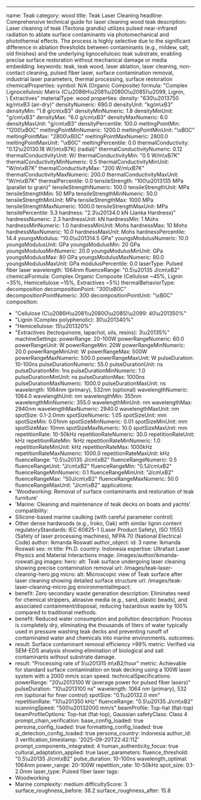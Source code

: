 ---
name: Teak
category: wood
title: Teak Laser Cleaning
headline: Comprehensive technical guide for laser cleaning wood teak
description: Laser cleaning of teak (Tectona grandis) utilizes pulsed near-infrared
  radiation to ablate surface contaminants via photomechanical and photothermal effects.
  The process is highly selective due to the significant difference in ablation thresholds
  between contaminants (e.g., mildew, salt, old finishes) and the underlying lignocellulosic
  teak substrate, enabling precise surface restoration without mechanical damage or
  media embedding.
keywords: teak, teak wood, laser ablation, laser cleaning, non-contact cleaning, pulsed
  fiber laser, surface contamination removal, industrial laser parameters, thermal
  processing, surface restoration
chemicalProperties:
  symbol: N/A (Organic Composite)
  formula: "Complex Lignocellulosic Matrix (C\u2086H\u2081\u2080O\u2085)\u2099, Lignin,\
    \ Extractives"
  materialType: wood
properties:
  density: "630\u2013750 kg/m\xB3 (air-dry)"
  densityNumeric: 690.0
  densityUnit: "kg/m\xB3"
  densityMin: "1.8 g/cm\xB3"
  densityMinNumeric: 1.8
  densityMinUnit: "g/cm\xB3"
  densityMax: "6.0 g/cm\xB3"
  densityMaxNumeric: 6.0
  densityMaxUnit: "g/cm\xB3"
  densityPercentile: 100.0
  meltingPointMin: "1200\xB0C"
  meltingPointMinNumeric: 1200.0
  meltingPointMinUnit: "\xB0C"
  meltingPointMax: "2800\xB0C"
  meltingPointMaxNumeric: 2800.0
  meltingPointMaxUnit: "\xB0C"
  meltingPercentile: 0.0
  thermalConductivity: "0.12\u20130.18 W/(m\xB7K) (radial)"
  thermalConductivityNumeric: 0.12
  thermalConductivityUnit: W/
  thermalConductivityMin: "0.5 W/m\xB7K"
  thermalConductivityMinNumeric: 0.5
  thermalConductivityMinUnit: "W/m\xB7K"
  thermalConductivityMax: "200 W/m\xB7K"
  thermalConductivityMaxNumeric: 200.0
  thermalConductivityMaxUnit: "W/m\xB7K"
  thermalPercentile: 0.0
  tensileStrength: "100\u2013135 MPa (parallel to grain)"
  tensileStrengthNumeric: 100.0
  tensileStrengthUnit: MPa
  tensileStrengthMin: 50 MPa
  tensileStrengthMinNumeric: 50.0
  tensileStrengthMinUnit: MPa
  tensileStrengthMax: 1000 MPa
  tensileStrengthMaxNumeric: 1000.0
  tensileStrengthMaxUnit: MPa
  tensilePercentile: 5.3
  hardness: "2.3\u20134.0 kN (Janka Hardness)"
  hardnessNumeric: 2.3
  hardnessUnit: kN
  hardnessMin: 1 Mohs
  hardnessMinNumeric: 1.0
  hardnessMinUnit: Mohs
  hardnessMax: 10 Mohs
  hardnessMaxNumeric: 10.0
  hardnessMaxUnit: Mohs
  hardnessPercentile: 14.4
  youngsModulus: "10.0\u201314.5 GPa"
  youngsModulusNumeric: 10.0
  youngsModulusUnit: GPa
  youngsModulusMin: 20 GPa
  youngsModulusMinNumeric: 20.0
  youngsModulusMinUnit: GPa
  youngsModulusMax: 80 GPa
  youngsModulusMaxNumeric: 80.0
  youngsModulusMaxUnit: GPa
  modulusPercentile: 0.0
  laserType: Pulsed fiber laser
  wavelength: 1064nm
  fluenceRange: "0.5\u20135 J/cm\xB2"
  chemicalFormula: Complex Organic Composite (Cellulose ~45%, Lignin ~35%, Hemicellulose
    ~15%, Extractives ~5%)
  thermalBehaviorType: decomposition
  decompositionPoint: "300\xB0C"
  decompositionPointNumeric: 300
  decompositionPointUnit: "\xB0C"
composition:
- "Cellulose (C\u2086H\u2081\u2080O\u2085)\u2099: 40\u201350%"
- "Lignin (Complex polyphenolic): 30\u201340%"
- "Hemicellulose: 15\u201320%"
- "Extractives (tectoquinone, lapachol, oils, resins): 3\u20135%"
machineSettings:
  powerRange: 20-100W
  powerRangeNumeric: 60.0
  powerRangeUnit: W
  powerRangeMin: 20W
  powerRangeMinNumeric: 20.0
  powerRangeMinUnit: W
  powerRangeMax: 500W
  powerRangeMaxNumeric: 500.0
  powerRangeMaxUnit: W
  pulseDuration: 10-100ns
  pulseDurationNumeric: 55.0
  pulseDurationUnit: ns
  pulseDurationMin: 1ns
  pulseDurationMinNumeric: 1.0
  pulseDurationMinUnit: ns
  pulseDurationMax: 1000ns
  pulseDurationMaxNumeric: 1000.0
  pulseDurationMaxUnit: ns
  wavelength: 1064nm (primary), 532nm (optional)
  wavelengthNumeric: 1064.0
  wavelengthUnit: nm
  wavelengthMin: 355nm
  wavelengthMinNumeric: 355.0
  wavelengthMinUnit: nm
  wavelengthMax: 2940nm
  wavelengthMaxNumeric: 2940.0
  wavelengthMaxUnit: nm
  spotSize: 0.1-2.0mm
  spotSizeNumeric: 1.05
  spotSizeUnit: mm
  spotSizeMin: 0.01mm
  spotSizeMinNumeric: 0.01
  spotSizeMinUnit: mm
  spotSizeMax: 10mm
  spotSizeMaxNumeric: 10.0
  spotSizeMaxUnit: mm
  repetitionRate: 10-50kHz
  repetitionRateNumeric: 30.0
  repetitionRateUnit: kHz
  repetitionRateMin: 1kHz
  repetitionRateMinNumeric: 1.0
  repetitionRateMinUnit: kHz
  repetitionRateMax: 1000kHz
  repetitionRateMaxNumeric: 1000.0
  repetitionRateMaxUnit: kHz
  fluenceRange: "0.5\u20135 J/cm\xB2"
  fluenceRangeNumeric: 0.5
  fluenceRangeUnit: "J/cm\xB2"
  fluenceRangeMin: "0.1J/cm\xB2"
  fluenceRangeMinNumeric: 0.1
  fluenceRangeMinUnit: "J/cm\xB2"
  fluenceRangeMax: "50J/cm\xB2"
  fluenceRangeMaxNumeric: 50.0
  fluenceRangeMaxUnit: "J/cm\xB2"
applications:
- 'Woodworking: Removal of surface contaminants and restoration of teak furniture'
- 'Marine: Cleaning and maintenance of teak decks on boats and yachts'
compatibility:
- Silicone-based marine caulking (with careful parameter control)
- Other dense hardwoods (e.g., Iroko, Oak) with similar lignin content
regulatoryStandards: IEC 60825-1 (Laser Product Safety), ISO 11553 (Safety of laser
  processing machines), NFPA 70 (National Electrical Code)
author: Ikmanda Roswati
author_object:
  id: 3
  name: Ikmanda Roswati
  sex: m
  title: Ph.D.
  country: Indonesia
  expertise: Ultrafast Laser Physics and Material Interactions
  image: /images/author/ikmanda-roswati.jpg
images:
  hero:
    alt: Teak surface undergoing laser cleaning showing precise contamination removal
    url: /images/teak-laser-cleaning-hero.jpg
  micro:
    alt: Microscopic view of Teak surface after laser cleaning showing detailed surface
      structure
    url: /images/teak-laser-cleaning-micro.jpg
environmentalImpact:
- benefit: Zero secondary waste generation
  description: Eliminates need for chemical strippers, abrasive media (e.g., sand,
    plastic beads), and associated containment/disposal, reducing hazardous waste
    by 100% compared to traditional methods.
- benefit: Reduced water consumption and pollution
  description: Process is completely dry, eliminating the thousands of liters of water
    typically used in pressure washing teak decks and preventing runoff of contaminated
    water and chemicals into marine environments.
outcomes:
- result: Surface contaminant removal efficiency >99%
  metric: Verified via SEM-EDS analysis showing elimination of biological and salt
    contaminants without substrate damage.
- result: "Processing rate of 5\u201315 m\xB2/hour"
  metric: Achievable for standard surface contamination on teak decking using a 100W
    laser system with a 2000 mm/s scan speed.
technicalSpecifications:
  powerRange: "20\u2013100 W (average power for pulsed fiber lasers)"
  pulseDuration: "10\u2013100 ns"
  wavelength: 1064 nm (primary), 532 nm (optional for finer control)
  spotSize: "0.1\u20132.0 mm"
  repetitionRate: "10\u201350 kHz"
  fluenceRange: "0.5\u20135 J/cm\xB2"
  scanningSpeed: "500\u20132000 mm/s"
  beamProfile: Top-hat (flat-top)
  beamProfileOptions: Top-hat (flat-top), Gaussian
  safetyClass: Class 4
prompt_chain_verification:
  base_config_loaded: true
  persona_config_loaded: true
  formatting_config_loaded: true
  ai_detection_config_loaded: true
  persona_country: Indonesia
  author_id: 3
  verification_timestamp: '2025-09-20T22:42:11Z'
  prompt_components_integrated: 4
  human_authenticity_focus: true
  cultural_adaptation_applied: true
laser_parameters:
  fluence_threshold: "0.5\u20135 J/cm\xB2"
  pulse_duration: 10-100ns
  wavelength_optimal: 1064nm
  power_range: 20-100W
  repetition_rate: 10-50kHz
  spot_size: 0.1-2.0mm
  laser_type: Pulsed fiber laser
tags:
- Woodworking
- Marine
complexity: medium
difficultyScore: 3
surface_roughness_before: 38.2
surface_roughness_after: 15.8
